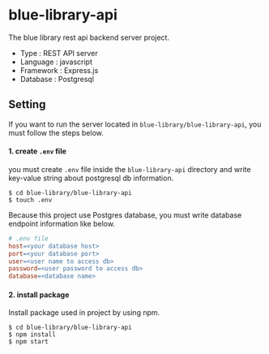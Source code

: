 # blue-library-api

The blue library rest api backend server project.

- Type : REST API server
- Language : javascript
- Framework : Express.js
- Database : Postgresql



## Setting

If you want to run the server located in `blue-library/blue-library-api`, you must follow the steps below.



#### 1. create `.env`  file

you must create `.env` file inside the `blue-library-api` directory and write key-value string about postgresql db information.

```shell
$ cd blue-library/blue-library-api
$ touch .env 
```

Because this project use Postgres database, you must write database endpoint information like below.

```makefile
# .env file
host=<your database host>
port=<your database port>
user=<user name to access db>
password=<user password to access db>
database=<database name>
```



#### 2. install package

Install package used in project by using npm.

```shell
$ cd blue-library/blue-library-api
$ npm install
$ npm start
```

